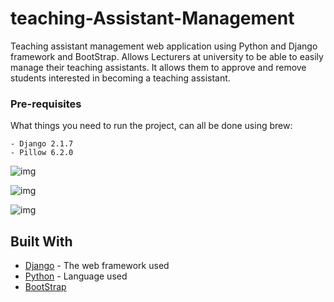 # teaching-Assistant-Management


Teaching assistant management web application using Python and Django framework and BootStrap. Allows Lecturers at university to be able to easily manage their teaching assistants. It allows them to approve and remove students interested in becoming a teaching assistant.


### Pre-requisites

What things you need to run the project, can all be done using brew:
```
- Django 2.1.7
- Pillow 6.2.0
```




![img](https://i.imgur.com/N51ExDK.png)

![img](https://i.imgur.com/aFJlRot.png)

![img](https://i.imgur.com/jV3U39H.png)


## Built With

* [Django](https://docs.djangoproject.com/en/2.2/) - The web framework used
* [Python](https://www.python.org/doc/) - Language used
* [BootStrap](https://getbootstrap.com/docs/4.3/getting-started/introduction/)
